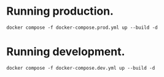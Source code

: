 # Running production.
```
docker compose -f docker-compose.prod.yml up --build -d
```

# Running development.
```
docker compose -f docker-compose.dev.yml up --build -d
```